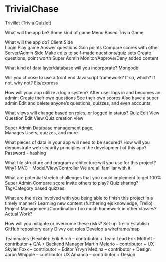 # TrivialChase

Trivillet (Trivia Quizlet)

What will the app be?
Some kind of game
Menu Based
Trivia Game

What will the app do?
Client Side  
 Login
Play game
Answer questions
Gain points
Compare scores with other  
 Server/Admin Side
Make edits to self-made questions/quiz sets
Create questions, point worth
Super Admin
Monitor/Approve/Deny added content

What kind of data layer/database will you incorporate?
Mongodb

Will you choose to use a front end Javascript framework? If so, which? If not, why not?
Ejs/express

How will your app utilize a login system?
After user logs in and becomes an admin:
Create their own questions
See their own scores
Also have a super admin
Edit and delete anyone’s questions, quizzes, and even accounts

What views will change based on roles, or logged in status?
Quiz Edit View
Question Edit View
Quiz creation view

Super Admin
Database management page,  
 Manages Users, quizzes, and more.

What pieces of data in your app will need to be secured? How will you demonstrate web security principles in the development of this app?  
 Password - hashing

What file structure and program architecture will you use for this project? Why?
MVC – Model/View/Controller
We are all familiar with it

What are potential stretch challenges that you could implement to get 100%
Super Admin
Compare score
Invite others to play? Quiz sharing?
Tag/Category based quizzes

What are the risks involved with you being able to finish this project in a timely manner?
Learning new content (furthering ejs knowledge, Trello)
Project Management/Coordination
Too much homework in other classes?
Actual Work?

How will you mitigate or overcome these risks?
Set up Trello
Establish GitHub repository early
Divvy out roles
Develop a wireframe/map

Teammates (Flexible):
Erik Birch – contributor + Team Lead
Erik Moffett – contributor + Q/A + Backend Manager
Martin Melerio – contributor + UX
Skyler Foxx – contributor + Editor
Yrvyn Medina – contributor + Design
Jaron Whipple – contributor UX
Amanda – contributor + Design
